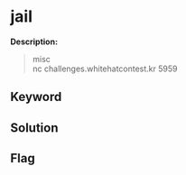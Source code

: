 # jail

**Description:**
> misc  
> nc challenges.whitehatcontest.kr 5959

## Keyword

## Solution

## Flag
